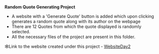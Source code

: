 <b>Random Quote Generating Project</b></br>
- A website with a 'Generate Quote' button is added which upon clicking generates a random quote along with its author on the webpage</br>
- There are 12 Quotes from which the quote displayed is randomly selected.</br>
- All the necessary files of the project are present in this folder.</br>

🕸Link to the website created under this project - [WebsiteDay2](https://heroic-cactus-e06194.netlify.app)
